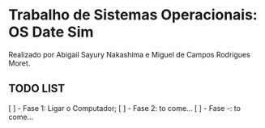 # Trabalho de Sistemas Operacionais: OS Date Sim

Realizado por Abigail Sayury Nakashima e Miguel de Campos Rodrigues Moret.

## TODO LIST

[ ] - Fase 1: Ligar o Computador;
[ ] - Fase 2: to come...
[ ] - Fase -: to come...

